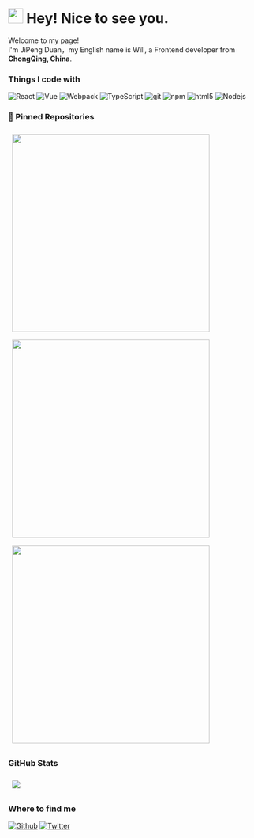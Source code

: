 <h1><img src="https://emojis.slackmojis.com/emojis/images/1531849430/4246/blob-sunglasses.gif?1531849430" width="30"/> Hey! Nice to see you.</h1>


<p>Welcome to my page! </br> I'm JiPeng Duan，my English name is Will, a Frontend developer from <img src="https://www.webfx.com/wp-content/themes/fx/assets/img/tools/emoji-cheat-sheet/graphics/emojis/cn.png" width="13"/> <b>ChongQing, China</b>.
<h3>Things I code with</h3>
<p>
  <img alt="React" src="https://img.shields.io/badge/-React-45b8d8?style=flat-square&logo=react&logoColor=white" />
  <img alt="Vue" src="https://img.shields.io/badge/-Vue-43853d?style=flat-square&logo=Vue.js&logoColor=white" />
  <img alt="Webpack" src="https://img.shields.io/badge/-Webpack-8DD6F9?style=flat-square&logo=webpack&logoColor=white" /> 
  <img alt="TypeScript" src="https://img.shields.io/badge/-TypeScript-007ACC?style=flat-square&logo=typescript&logoColor=white" />
  <img alt="git" src="https://img.shields.io/badge/-Git-F05032?style=flat-square&logo=git&logoColor=white" />
  <img alt="npm" src="https://img.shields.io/badge/-NPM-CB3837?style=flat-square&logo=npm&logoColor=white" />
  <img alt="html5" src="https://img.shields.io/badge/-HTML5-E34F26?style=flat-square&logo=html5&logoColor=white" />
  <img alt="Nodejs" src="https://img.shields.io/badge/-Nodejs-43853d?style=flat-square&logo=Node.js&logoColor=white" />
</p>

<h3> 📌 Pinned Repositories</h3>
<a href="https://github.com/enoshima7/my-cv">
   <img align="center" style="width:400px;margin:0.5rem" src="https://github-readme-stats.vercel.app/api/pin/?username=enoshima7&repo=my-cv" />
</a>
<a href="https://github.com/enoshima7/sep-web-imitatation">
   <img align="center" style="width:400px;margin:0.5rem" src="https://github-readme-stats.vercel.app/api/pin/?username=enoshima7&repo=sep-web-imitatation" />
</a>
<a href="https://github.com/enoshima7/pokemon-app">
   <img align="center" style="width:400px;margin:0.5rem" src="https://github-readme-stats.vercel.app/api/pin/?username=enoshima7&repo=pokemon-app" />
</a>
  
<h3> GitHub Stats </h3>
<a href="https://github.com/braydoncoyer">
  <img align="center" style="margin:0.5rem" src="https://github-readme-stats.vercel.app/api/?username=enoshima7" />
</a>

<h3>Where to find me</h3>
<p><a href="https://github.com/enoshima7" target="_blank"><img alt="Github" src="https://img.shields.io/badge/GitHub-%2312100E.svg?&style=for-the-badge&logo=Github&logoColor=white" /></a> <a href="https://twitter.com/enoshima7" target="_blank"><img alt="Twitter" src="https://img.shields.io/badge/twitter-%231DA1F2.svg?&style=for-the-badge&logo=twitter&logoColor=white" /></a>
</p>
